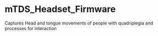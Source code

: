 # mTDS_Headset_Firmware
Captures Head and tongue movements of people with quadriplegia and processes for interaction
